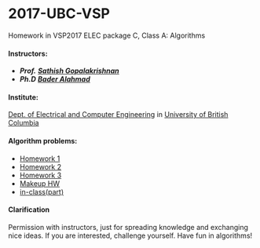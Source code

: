 # 2017-UBC-VSP

Homework in VSP2017 ELEC package C, Class A: Algorithms

#### Instructors: 

- ***Prof.*** <a href="https://www.ece.ubc.ca/faculty/sathish-gopalakrishnan">***Sathish Gopalakrishnan***</a>
- ***Ph.D*** <a href="http://blogs.ubc.ca/bader/">***Bader Alahmad***</a>

#### Institute:

<a href="https://www.ece.ubc.ca">Dept. of Electrical and Computer Engineering</a> in <a href="http://www.ubc.ca">University of British Columbia</a>

#### Algorithm problems:

- <a href="https://github.com/Spacebody/2017-UBC-VSP-Algorithms/blob/master/Homework%201/VSP2017-HW1.pdf">Homework 1</a>
- <a href="https://github.com/Spacebody/2017-UBC-VSP-Algorithms/blob/master/Homework%202/VSP2017-HW2.pdf">Homework 2</a>
- <a href="https://github.com/Spacebody/2017-UBC-VSP-Algorithms/blob/master/Homework%203/VSP2017-HW3.pdf">Homework 3</a>
- <a href="https://github.com/Spacebody/2017-UBC-VSP-Algorithms/blob/master/Makeup/makeup.pdf">Makeup HW</a>
- <a href="https://github.com/Spacebody/2017-UBC-VSP-Algorithms/tree/master/in-class%20activity">in-class(part)</a>

#### Clarification

Permission with instructors, just for spreading knowledge and exchanging nice ideas. If you are interested, challenge yourself. Have fun in algorithms!